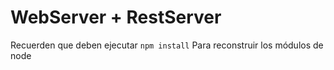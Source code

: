 # WebServer + RestServer

Recuerden que deben ejecutar
```npm install```
Para reconstruir los módulos de node
